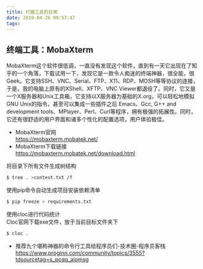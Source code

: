 ```yaml
---
title: 打磨工具的日常
date: 2019-04-26 09:57:47
tags:
---
```



## 终端工具：MobaXterm

MobaXterm这个软件很低调，一直没有发现这个软件，直到有一天它出现在了知乎的一个角落，下载试用一下，发现它是一款令人痴迷的终端神器，很全能，很Geek。它支持SSH、VNC、Serial、FTP、X11、RDP、MOSH等等协议的连接，于是，我的电脑上原有的XShell、XFTP、VNC Viewer都退役了。同时，它又是一个X服务器和Unix工具箱，它支持以X服务器为基础的X.org，可以轻松地模拟GNU Unix的指令，甚至可以集成一些插件之后 Emacs、Gcc, G++ and development tools、MPlayer、Perl、Curl等程序，拥有极强的拓展性。同时，它还有很舒适的用户界面和诸多个性化的配置选项，用户体验极佳。

* MobaXterm官网</br>https://mobaxterm.mobatek.net/
* MobaXterm下载链接</br>https://mobaxterm.mobatek.net/download.html





将目录下所有文件生成树结构
``` bash
$ tree . >contest.txt /f
```

使用pip命令自动生成项目安装依赖清单
``` bash
$ pip freeze > requirements.txt
```

使用cloc进行代码统计  
Cloc官网下载exe文件，放于当前目标文件夹下
``` bash
$ cloc .
```


* 推荐九个堪称神器的命令行工具给程序员们-技术圈-程序员客栈 </br>https://www.proginn.com/community/topics/3555?tdsourcetag=s_pcqq_aiomsg